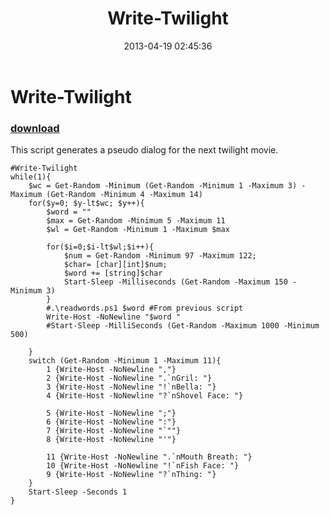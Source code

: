 ﻿---
pid:            4119
parent:         0
children:       
poster:         dvsdeedee
title:          Write-Twilight
date:           2013-04-19 02:45:36
description:    This script generates a pseudo dialog for the next twilight movie.
format:         posh
---

# Write-Twilight

### [download](4119.ps1)  

This script generates a pseudo dialog for the next twilight movie.

```posh
#Write-Twilight
while(1){
    $wc = Get-Random -Minimum (Get-Random -Minimum 1 -Maximum 3) -Maximum (Get-Random -Minimum 4 -Maximum 14)
    for($y=0; $y-lt$wc; $y++){
        $word = ""
        $max = Get-Random -Minimum 5 -Maximum 11
        $wl = Get-Random -Minimum 1 -Maximum $max
                
        for($i=0;$i-lt$wl;$i++){
	        $num = Get-Random -Minimum 97 -Maximum 122;
	        $char= [char][int]$num;
	        $word += [string]$char
	        Start-Sleep -Milliseconds (Get-Random -Maximum 150 -Minimum 3)
        }
        #.\readwords.ps1 $word #From previous script
        Write-Host -NoNewline "$word "
        #Start-Sleep -MilliSeconds (Get-Random -Maximum 1000 -Minimum 500)
        
    }
    switch (Get-Random -Minimum 1 -Maximum 11){
        1 {Write-Host -NoNewline ","}
        2 {Write-Host -NoNewline ".`nGril: "}
        3 {Write-Host -NoNewline "!`nBella: "}
        4 {Write-Host -NoNewline "?`nShovel Face: "}

        5 {Write-Host -NoNewline ";"}
        6 {Write-Host -NoNewline ":"}
        7 {Write-Host -NoNewline "`""}
        8 {Write-Host -NoNewline "'"}

        11 {Write-Host -NoNewline ".`nMouth Breath: "}
        10 {Write-Host -NoNewline "!`nFish Face: "}
        9 {Write-Host -NoNewline "?`nThing: "}
    }
    Start-Sleep -Seconds 1
}
```
